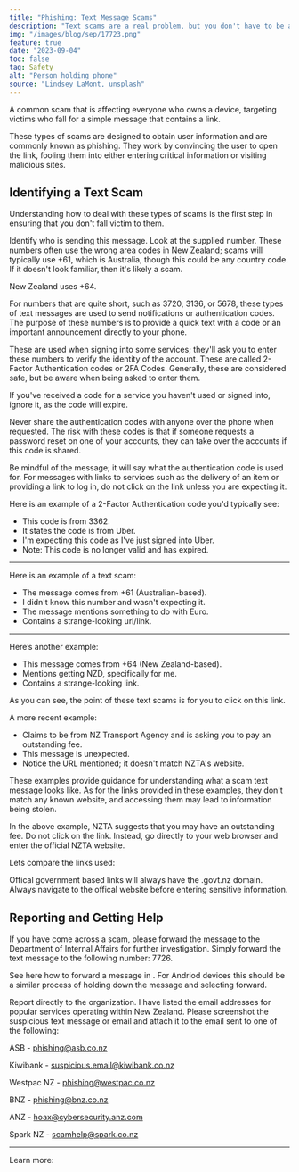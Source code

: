 ```yaml
---
title: "Phishing: Text Message Scams"
description: "Text scams are a real problem, but you don't have to be a victim. This article explains how text scams work, what to avoid, and how to stay safe online."
img: "/images/blog/sep/17723.png"
feature: true
date: "2023-09-04"
toc: false
tag: Safety
alt: "Person holding phone"
source: "Lindsey LaMont, unsplash"
---
```


A common scam that is affecting everyone who owns a device, targeting victims who fall for a simple message that contains a link.

These types of scams are designed to obtain user information and are commonly known as phishing. They work by convincing the user to open the link, fooling them into either entering critical information or visiting malicious sites.

## Identifying a Text Scam

Understanding how to deal with these types of scams is the first step in ensuring that you don't fall victim to them.

Identify who is sending this message.
Look at the supplied number. These numbers often use the wrong area codes in New Zealand; scams will typically use +61, which is Australia, though this could be any country code. If it doesn't look familiar, then it's likely a scam.

New Zealand uses +64.

For numbers that are quite short, such as 3720, 3136, or 5678, these types of text messages are used to send notifications or authentication codes. The purpose of these numbers is to provide a quick text with a code or an important announcement directly to your phone.

These are used when signing into some services; they'll ask you to enter these numbers to verify the identity of the account. These are called 2-Factor Authentication codes or 2FA Codes. Generally, these are considered safe, but be aware when being asked to enter them.

If you've received a code for a service you haven't used or signed into, ignore it, as the code will expire.

Never share the authentication codes with anyone over the phone when requested. The risk with these codes is that if someone requests a password reset on one of your accounts, they can take over the accounts if this code is shared.

Be mindful of the message; it will say what the authentication code is used for. For messages with links to services such as the delivery of an item or providing a link to log in, do not click on the link unless you are expecting it.

Here is an example of a 2-Factor Authentication code you'd typically see:

<Media source="/images/blog/sep/Uber.jpg" alt="Uber Authentication Code Example"></Media>

- This code is from 3362.
- It states the code is from Uber.
- I'm expecting this code as I've just signed into Uber.
- Note: This code is no longer valid and has expired.

<hr>

Here is an example of a text scam:

<Media source="/images/blog/sep/EURO.jpg" alt="Phishing Text example international"></Media>

- The message comes from +61 (Australian-based).
- I didn't know this number and wasn't expecting it.
- The message mentions something to do with Euro.
- Contains a strange-looking url/link.

<hr>

Here’s another example:
<Media source="/images/blog/sep/NZD.jpg" alt="Phishing Text example local"></Media>

- This message comes from +64 (New Zealand-based).
- Mentions getting NZD, specifically for me.
- Contains a strange-looking link.

As you can see, the point of these text scams is for you to click on this link.

A more recent example:
<Media source="/images/blog/sep/nzta.png" alt="NZ Transport agency phishing example"></Media>

- Claims to be from NZ Transport Agency and is asking you to pay an outstanding fee.
- This message is unexpected.
- Notice the URL mentioned; it doesn't match NZTA's website.

These examples provide guidance for understanding what a scam text message looks like.
As for the links provided in these examples, they don't match any known website, and accessing them may lead to information being stolen.

In the above example, NZTA suggests that you may have an outstanding fee. Do not click on the link. Instead, go directly to your web browser and enter the official NZTA website.

Lets compare the links used:
<Media source="/images/blog/sep/compare.svg" alt="Comparing phishing link vs legitimate"></Media>

Offical government based links will always have the .govt.nz domain.
Always navigate to the offical website before entering sensitive information.

## Reporting and Getting Help

If you have come across a scam, please forward the message to the Department of Internal Affairs for further investigation.
Simply forward the text message to the following number: 7726.

See here how to forward a message in <PageLink title="iOS" url="https://support.apple.com/en-nz/guide/iphone/iph125628311/ios"></PageLink>. For Andriod devices this should be a similar process of holding down the message and selecting forward.

Report directly to the organization. I have listed the email addresses for popular services operating within New Zealand.
Please screenshot the suspicious text message or email and attach it to the email sent to one of the following:

ASB - phishing@asb.co.nz

Kiwibank - suspicious.email@kiwibank.co.nz

Westpac NZ - phishing@westpac.co.nz

BNZ - phishing@bnz.co.nz

ANZ - hoax@cybersecurity.anz.com

Spark NZ - scamhelp@spark.co.nz

<hr> 
Learn more:

<PageLink title="dia.govt.nz" url="https://www.dia.govt.nz/Spam-How-to-Report-Scams"></PageLink>

<PageLink title="cert.nz" url="https://www.cert.govt.nz/individuals/common-threats/phishing/"></PageLink>

<PageLink title="netsafe.org.nz" url="https://report.netsafe.org.nz/hc/en-au/requests/new"></PageLink>
